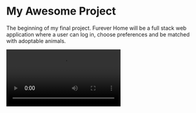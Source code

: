 
# My Awesome Project
The beginning of my final project. Furever Home will be a full stack web application where a user can log in, choose preferences and be matched with adoptable animals.



![alt tag](final-home.mov)

